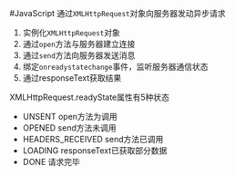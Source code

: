 #JavaScript 
通过`XMLHttpRequest`对象向服务器发动异步请求
1. 实例化`XMLHttpRequest`对象
2. 通过`open`方法与服务器建立连接
3. 通过`send`方法向服务器发送消息
4. 绑定`onreadystatechange`事件，监听服务器通信状态
5. 通过responseText获取结果

XMLHttpRequest.readyState属性有5种状态
- UNSENT  open方法为调用
- OPENED  send方法未调用
- HEADERS_RECEIVED  send方法已调用
- LOADING responseText已获取部分数据
- DONE 请求完毕

